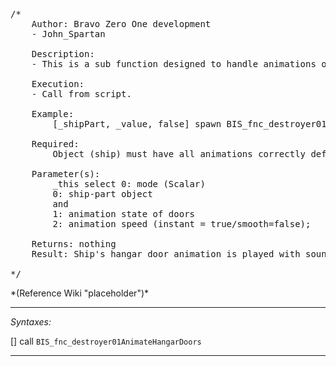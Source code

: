 <pre>/*
	Author: Bravo Zero One development
	- John_Spartan

	Description:
	- This is a sub function designed to handle animations of ship hangar doors. Used in Eden attributes and objects user actions.

	Execution:
	- Call from script.

	Example:
		[_shipPart, _value, false] spawn BIS_fnc_destroyer01AnimateHangarDoors;

	Required:
		Object (ship) must have all animations correctly defined and user actions configured.

	Parameter(s):
		_this select 0: mode (Scalar)
		0: ship-part object
		and
		1: animation state of doors
		2: animation speed (instant = true/smooth=false);

	Returns: nothing
	Result: Ship's hangar door animation is played with sounds added.

*/</pre>*(Reference Wiki "placeholder")*<!-- Remove this after fill-in -->


---
*Syntaxes:*

[] call `BIS_fnc_destroyer01AnimateHangarDoors`

---
